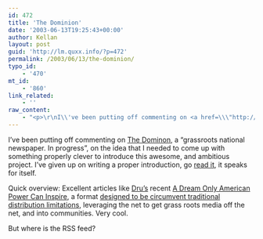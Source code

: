 ```yaml
---
id: 472
title: 'The Dominion'
date: '2003-06-13T19:25:43+00:00'
author: Kellan
layout: post
guid: 'http://lm.quxx.info/?p=472'
permalink: /2003/06/13/the-dominion/
typo_id:
    - '470'
mt_id:
    - '860'
link_related:
    - ''
raw_content:
    - "<p>\r\nI\\'ve been putting off commenting on <a href=\\\"http://dominionpaper.ca/\\\">The Dominon</a>, a \\\"grassroots national newspaper.  In progress\\\", on the idea that I needed to come up with something properly clever to introduce this awesome, and ambitious project.  I\\'ve given up on writing a proper introduction, go <a href=\\\"http://dominionpaper.ca/\\\">read it</a>, it speaks for itself.\r\n</p>\r\n<p>\r\nQuick overview: Excellent articles like <a href=\\\"http://misnomer.dru.ca/\\\">Dru\\'s</a> recent <a href=\\\"http://dominionpaper.ca/features/2003/a_dream_only_american_power_can_inspire.html\\\">A Dream Only American Power Can Inspire</a>, a format <a href=\\\"http://dominionpaper.ca/about/2003/layout_and_content.html\\\">designed to be circumvent traditional distribution limitations</a>, leveraging the net to get grass roots media off the net, and into communities.  Very cool.\r\n</p>\r\n<p>\r\nBut where is the RSS feed?\r\n</p>"
---
```


I’ve been putting off commenting on [The Dominon](http://dominionpaper.ca/), a “grassroots national newspaper. In progress”, on the idea that I needed to come up with something properly clever to introduce this awesome, and ambitious project. I’ve given up on writing a proper introduction, go [read it](http://dominionpaper.ca/), it speaks for itself.

Quick overview: Excellent articles like [Dru’s](http://misnomer.dru.ca/) recent [A Dream Only American Power Can Inspire](http://dominionpaper.ca/features/2003/a_dream_only_american_power_can_inspire.html), a format [designed to be circumvent traditional distribution limitations](http://dominionpaper.ca/about/2003/layout_and_content.html), leveraging the net to get grass roots media off the net, and into communities. Very cool.

But where is the RSS feed?